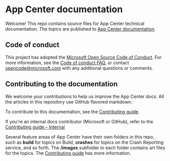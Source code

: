 # App Center documentation
Welcome! This repo contains source files for App Center technical documentation. The topics are published to [App Center documentation](https://learn.microsoft.com/appcenter).

## Code of conduct
This project has adopted the [Microsoft Open Source Code of Conduct](https://opensource.microsoft.com/codeofconduct/). For more information, see the [Code of conduct FAQ](https://opensource.microsoft.com/codeofconduct/faq/), or contact [opencode@microsoft.com](mailto:opencode@microsoft.com) with any additional questions or comments.

## Contributing to the documentation
We welcome your contributions to help us improve the App Center docs. All the articles in this repository use GitHub flavored markdown.

To contribute to this documentation, see the [Contributing guide](CONTRIBUTING.md).

If you're an internal docs contributor (Microsoft or GitHub), refer to the [Contributing guide – Internal](CONTRIBUTING-INTERNAL.md)

Several feature areas of App Center have their own folders in this repo, such as **build** for topics on Build, **crashes** for topics on the Crash Reporting service, and so forth. The **/images** subfolder in each folder contains art files for the topics. The [Contributing guide](CONTRIBUTING.md) has more information.
